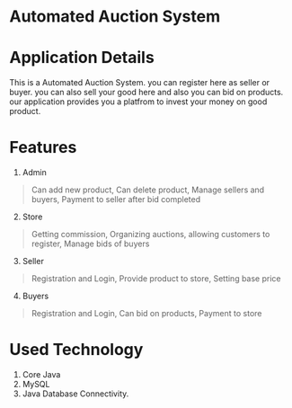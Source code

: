 # Automated Auction System



# Application Details
This is a Automated Auction System. you can register here as seller or buyer. you can also sell your good here and also you can bid on products.
our application provides you a platfrom to invest your money on good product.

# Features 

1. Admin
> Can add new product,
> Can delete product,
> Manage sellers and buyers,
> Payment to seller after bid completed 

2. Store
> Getting commission,
> Organizing auctions,
> allowing customers to register,
> Manage bids of buyers 

3. Seller
> Registration and Login,
> Provide product to store,
> Setting base price

4. Buyers
> Registration and Login,
> Can bid on products,
> Payment to store


# Used Technology 
1. Core Java 
2. MySQL
3. Java Database Connectivity.
